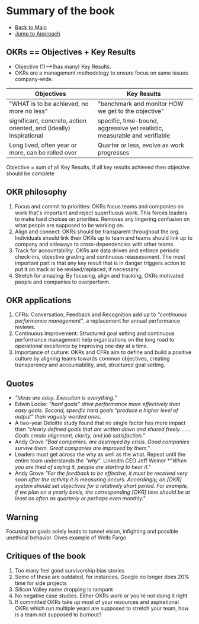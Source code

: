 # Summary of the book

- [Back to Main](./README.md)
- [Jump to Approach](./approach.md)

## OKRs == Objectives + Key Results

- Objective (1)-->(has many) Key Results.
- OKRs are a management methodology to ensure focus on same issues company-wide.

| Objectives |  Key Results |
| ----------- | ----------- |
| "WHAT is to be achieved, no more no less" | "benchmark and monitor HOW we get to the objective" |
| significant, concrete, action oriented, and (ideally) inspirational | specific, time-bound, aggressive yet realistic, measurable and verifiable |
| Long lived, often year or more, can be rolled over | Quarter or less, evolve as work progresses |

Objective = sum of all Key Results, if all key results achieved then objective should be complete

## OKR philosophy

1. Focus and commit to priorities: OKRs focus teams and companies on work that's important and reject superfluous work. This forces leaders to make hard choices on priorities. Removes any lingering confusion on what people are supposed to be working on.
2. Align and connect: OKRs should be transparent throughout the org. Individuals should link their OKRs up to team and teams should link up to company and sideways to cross-dependencies with other teams.
3. Track for accountability: OKRs are data driven and enforce periodic check-ins, objective grading and continuous reassessment. The most important part is that any key result that is in danger triggers action to put it on track or be revised/replaced, if necessary.
4. Stretch for amazing: By focusing, align and tracking, OKRs motivated people and companies to overperform.

## OKR applications

1. CFRs: Conversation, Feedback and Recognition add up to *"continuous performance management"*, a replacement for annual performance reviews.
2. Continuous Improvement: Structured goal setting and continuous performance management help organizations on the long road to operational excellence by improving one day at a time.
3. Importance of culture: OKRs and CFRs aim to define and build a positive culture by aligning teams towards common objectives, creating transparency and accountability, and, structured goal setting.


## Quotes

- *"Ideas are easy. Execution is everything."*
- Edwin Locke: *"hard goals" drive performance more effectively than easy goals. Second, specific hard goals "produce a higher level of output" than vaguely worded ones.*
- A two-year Deloitte study found that no single factor has more impact than *"clearly defined goals that are written down and shared freely. . . . Goals create alignment, clarity, and job satisfaction."*
- Andy Grove *"Bad companies, are destroyed by crisis. Good companies survive them. Great companies are improved by them."*
- Leaders must get across the why as well as the what. Repeat until the entire team understands the *"why"*.  LinkedIn CEO Jeff Weiner *"*When you are tired of saying it, people are starting to hear it."*
- Andy Grove *"For the feedback to be effective, it must be received very soon after the activity it is measuring occurs. Accordingly, an [OKR] system should set objectives for a relatively short period. For example, if we plan on a yearly basis, the corresponding [OKR] time should be at least as often as quarterly or perhaps even monthly."*

## Warning

Focusing on goals solely leads to tunnel vision, infighting and possible unethical behavior. Gives example of Wells Fargo.

## Critiques of the book

1. Too many feel good survivorship bias stories
2. Some of these are outdated, for instances, Google no longer does 20% time for side projects
3. Silicon Valley name dropping is rampant
4. No negative case studies. Either OKRs work or you're not doing it right
5. If committed OKRs take up most of your resources and aspirational OKRs which run multiple years are supposed to stretch your team, how is a team not supposed to burnout?
